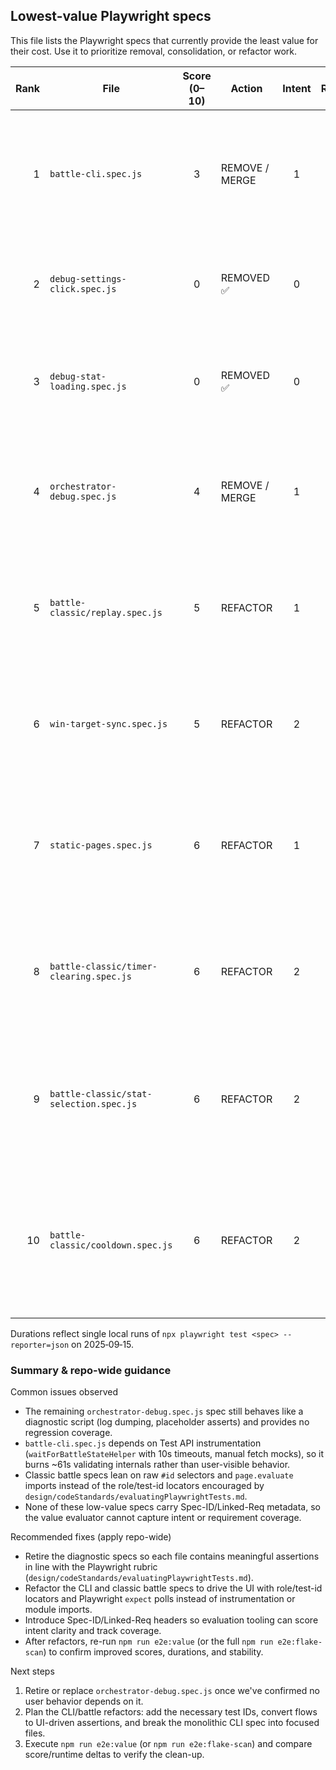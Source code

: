 ## Lowest-value Playwright specs

This file lists the Playwright specs that currently provide the least value for their cost. Use it to prioritize removal, consolidation, or refactor work.

| Rank | File                                    | Score (0–10) | Action         | Intent | Relevance | Assertion | Robustness | Cost | Duration (ms) | Quick fix                                                                                                                                         |
| ---: | --------------------------------------- | :----------: | -------------- | :----: | :-------: | :-------: | :--------: | :--: | :-----------: | ------------------------------------------------------------------------------------------------------------------------------------------------- |
|    1 | `battle-cli.spec.js`                    |      3       | REMOVE / MERGE |   1    |     1     |     1     |     0      |  0   |    61,336     | Split CLI coverage into focused specs that drive the UI (start → play → restart), drop the instrumentation-heavy state polling, and adopt role/test-id locators. |
|    2 | `debug-settings-click.spec.js`          |      0       | REMOVED ✅      |   0    |     0     |     0     |     0      |  0   |         —     | Spec removed 2025-09-15; settings flows remain covered by `settings.spec.js`, so no user-facing coverage was lost.                                                 |
|    3 | `debug-stat-loading.spec.js`            |      0       | REMOVED ✅      |   0    |     0     |     0     |     0      |  0   |         —     | Spec removed 2025-09-15; CLI stat loading remains covered by battle/classic CLI flows, so this diagnostic logger is no longer needed.                             |
|    4 | `orchestrator-debug.spec.js`            |      4       | REMOVE / MERGE |   1    |     1     |     1     |     0      |  1   |     1,443     | Either remove the debug harness or turn it into a smoke test that proves the orchestrator boots (state badge, controls) without ending on `expect(true)`.          |
|    5 | `battle-classic/replay.spec.js`         |      5       | REFACTOR       |   1    |     1     |     1     |     0      |  2   |     5,274     | Drive the replay flow through user-facing locators (add test IDs for Replay/scoreboard) and rely on `expect` waits instead of CSS queries plus dynamic imports.  |
|    6 | `win-target-sync.spec.js`               |      5       | REFACTOR       |   2    |     1     |     1     |     0      |  1   |    19,014     | Collapse the four identical modal flows into one table-driven run, reuse a helper for the settings panel, and lean on locator expectations to trim the 19s cost.  |
|    7 | `static-pages.spec.js`                  |      6       | REFACTOR       |   1    |     1     |     0     |     2      |  2   |     1,915     | Augment `verifyPageBasics` with page-specific assertions (headings, hero copy) and metadata so each static page proves its real content, not just nav visibility.  |
|    8 | `battle-classic/timer-clearing.spec.js` |      6       | REFACTOR       |   2    |     1     |     1     |     0      |  2   |     5,688     | Add semantic/test-id locators for timers and buttons, swap modal `waitForSelector` calls for `expect` polls, and validate the visible countdown behavior directly. |
|    9 | `battle-classic/stat-selection.spec.js` |      6       | REFACTOR       |   2    |     1     |     1     |     0      |  2   |     7,057     | Introduce accessible locators for the stat buttons and Next control, cover enable/disable transitions with `expect`, and drop the brittle CSS selectors.         |
|   10 | `battle-classic/cooldown.spec.js`       |      6       | REFACTOR       |   2    |     1     |     1     |     0      |  2   |     4,339     | Drive the cooldown flow via the UI (click Next, observe scoreboard/timer) instead of importing modules inside `page.evaluate` + timers, matching user-facing checks. |

Durations reflect single local runs of `npx playwright test <spec> --reporter=json` on 2025‑09‑15.

### Summary & repo-wide guidance

Common issues observed

- The remaining `orchestrator-debug.spec.js` spec still behaves like a diagnostic script (log dumping, placeholder asserts) and provides no regression coverage.
- `battle-cli.spec.js` depends on Test API instrumentation (`waitForBattleStateHelper` with 10s timeouts, manual fetch mocks), so it burns ~61s validating internals rather than user-visible behavior.
- Classic battle specs lean on raw `#id` selectors and `page.evaluate` imports instead of the role/test-id locators encouraged by `design/codeStandards/evaluatingPlaywrightTests.md`.
- None of these low-value specs carry Spec-ID/Linked-Req metadata, so the value evaluator cannot capture intent or requirement coverage.

Recommended fixes (apply repo-wide)

- Retire the diagnostic specs so each file contains meaningful assertions in line with the Playwright rubric (`design/codeStandards/evaluatingPlaywrightTests.md`).
- Refactor the CLI and classic battle specs to drive the UI with role/test-id locators and Playwright `expect` polls instead of instrumentation or module imports.
- Introduce Spec-ID/Linked-Req headers so evaluation tooling can score intent clarity and track coverage.
- After refactors, re-run `npm run e2e:value` (or the full `npm run e2e:flake-scan`) to confirm improved scores, durations, and stability.

Next steps

1. Retire or replace `orchestrator-debug.spec.js` once we've confirmed no user behavior depends on it.
2. Plan the CLI/battle refactors: add the necessary test IDs, convert flows to UI-driven assertions, and break the monolithic CLI spec into focused files.
3. Execute `npm run e2e:value` (or `npm run e2e:flake-scan`) and compare score/runtime deltas to verify the clean-up.
